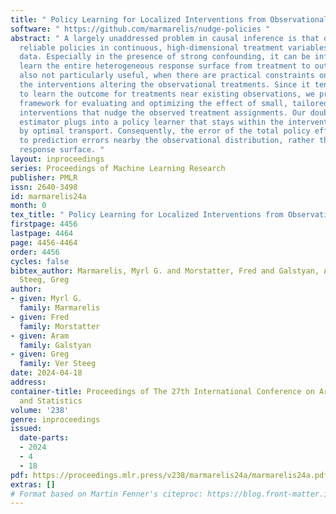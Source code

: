 ```yaml
---
title: " Policy Learning for Localized Interventions from Observational Data "
software: " https://github.com/marmarelis/nudge-policies "
abstract: " A largely unaddressed problem in causal inference is that of learning
  reliable policies in continuous, high-dimensional treatment variables from observational
  data. Especially in the presence of strong confounding, it can be infeasible to
  learn the entire heterogeneous response surface from treatment to outcome. It is
  also not particularly useful, when there are practical constraints on the size of
  the interventions altering the observational treatments. Since it tends to be easier
  to learn the outcome for treatments near existing observations, we propose a new
  framework for evaluating and optimizing the effect of small, tailored, and localized
  interventions that nudge the observed treatment assignments. Our doubly robust effect
  estimator plugs into a policy learner that stays within the interventional scope
  by optimal transport. Consequently, the error of the total policy effect is restricted
  to prediction errors nearby the observational distribution, rather than the whole
  response surface. "
layout: inproceedings
series: Proceedings of Machine Learning Research
publisher: PMLR
issn: 2640-3498
id: marmarelis24a
month: 0
tex_title: " Policy Learning for Localized Interventions from Observational Data "
firstpage: 4456
lastpage: 4464
page: 4456-4464
order: 4456
cycles: false
bibtex_author: Marmarelis, Myrl G. and Morstatter, Fred and Galstyan, Aram and Ver
  Steeg, Greg
author:
- given: Myrl G.
  family: Marmarelis
- given: Fred
  family: Morstatter
- given: Aram
  family: Galstyan
- given: Greg
  family: Ver Steeg
date: 2024-04-18
address:
container-title: Proceedings of The 27th International Conference on Artificial Intelligence
  and Statistics
volume: '238'
genre: inproceedings
issued:
  date-parts:
  - 2024
  - 4
  - 18
pdf: https://proceedings.mlr.press/v238/marmarelis24a/marmarelis24a.pdf
extras: []
# Format based on Martin Fenner's citeproc: https://blog.front-matter.io/posts/citeproc-yaml-for-bibliographies/
---
```

